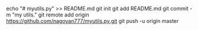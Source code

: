echo "# myutils.py" >> README.md
git init
git add README.md
git commit -m "my utils."
git remote add origin https://github.com/nagoyan777/myutils.py.git
git push -u origin master

